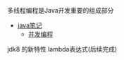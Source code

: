 多线程编程是Java开发重要的组成部分
- [java笔记](java/README.md)
  - [并发编程](java/并发编程.md)



jdk8 的新特性
lambda表达式(后续完成)
